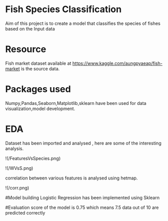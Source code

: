 # Fish Species Classification
  Aim of this project is to create a model that classifies the species of fishes based on the Input data
  
 # Resource
 Fish market dataset available at https://www.kaggle.com/aungpyaeap/fish-market is the source data.
 
 # Packages used
 Numpy,Pandas,Seaborn,Matplotlib,sklearn have been used for data visualization,model development.
 
 # EDA
 
 Dataset has been imported and analysed , here are some of the interesting analysis.
 
 !(/FeaturesVsSpecies.png)
 
 !(/WVsS.png)
 
 correlation between various features is analysed using hetmap.
 
 !(/corr.png)
 
 #Model building 
 Logistic Regression has been implemented using Sklearn
 
 #Evaluation
 score of the model is 0.75 which means 7.5 data out of 10 are predicted correctly
